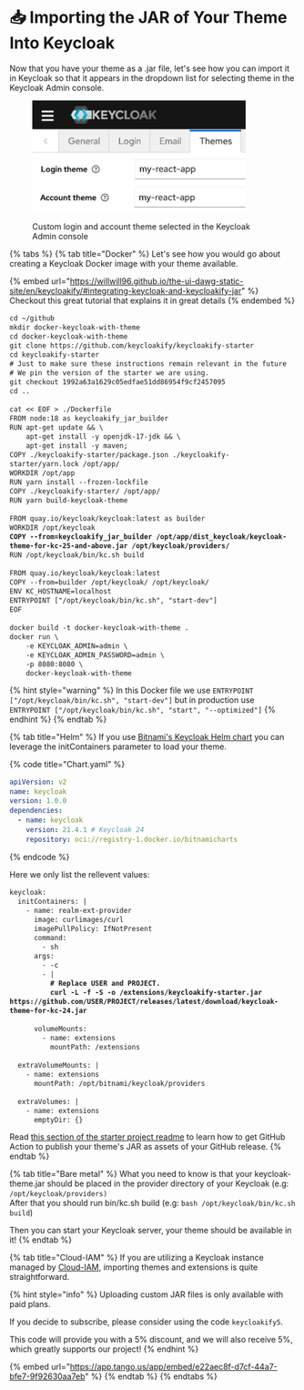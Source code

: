 # 📥 Importing the JAR of Your Theme Into Keycloak

Now that you have your theme as a .jar file, let's see how you can import it in Keycloak so that it appears in the dropdown list for selecting theme in the Keycloak Admin console.

<figure><img src=".gitbook/assets/image (19).png" alt="" width="375"><figcaption><p>Custom login and account theme selected in the Keycloak Admin console</p></figcaption></figure>

{% tabs %}
{% tab title="Docker" %}
Let's see how you would go about creating a Keycloak Docker image with your theme available.

{% embed url="https://willwill96.github.io/the-ui-dawg-static-site/en/keycloakify/#integrating-keycloak-and-keycloakify-jar" %}
Checkout this great tutorial that explains it in great details
{% endembed %}

<pre class="language-bash"><code class="lang-bash">cd ~/github
mkdir docker-keycloak-with-theme
cd docker-keycloak-with-theme
git clone https://github.com/keycloakify/keycloakify-starter
cd keycloakify-starter
# Just to make sure these instructions remain relevant in the future
# We pin the version of the starter we are using.  
git checkout 1992a63a1629c05edfae51dd86954f9cf2457095
cd ..

cat &#x3C;&#x3C; EOF > ./Dockerfile
FROM node:18 as keycloakify_jar_builder
RUN apt-get update &#x26;&#x26; \
    apt-get install -y openjdk-17-jdk &#x26;&#x26; \
    apt-get install -y maven;
COPY ./keycloakify-starter/package.json ./keycloakify-starter/yarn.lock /opt/app/
WORKDIR /opt/app
RUN yarn install --frozen-lockfile
COPY ./keycloakify-starter/ /opt/app/
RUN yarn build-keycloak-theme

FROM quay.io/keycloak/keycloak:latest as builder
WORKDIR /opt/keycloak
<strong>COPY --from=keycloakify_jar_builder /opt/app/dist_keycloak/keycloak-theme-for-kc-25-and-above.jar /opt/keycloak/providers/
</strong>RUN /opt/keycloak/bin/kc.sh build

FROM quay.io/keycloak/keycloak:latest
COPY --from=builder /opt/keycloak/ /opt/keycloak/
ENV KC_HOSTNAME=localhost
ENTRYPOINT ["/opt/keycloak/bin/kc.sh", "start-dev"]
EOF

docker build -t docker-keycloak-with-theme .
docker run \
    -e KEYCLOAK_ADMIN=admin \
    -e KEYCLOAK_ADMIN_PASSWORD=admin \
    -p 8080:8080 \
    docker-keycloak-with-theme
</code></pre>

{% hint style="warning" %}
In this Docker file we use `ENTRYPOINT ["/opt/keycloak/bin/kc.sh", "start-dev"]` but in production use `ENTRYPOINT ["/opt/keycloak/bin/kc.sh", "start", "--optimized"]`
{% endhint %}
{% endtab %}

{% tab title="Helm" %}
If you use [Bitnami's Keycloak Helm chart](https://github.com/bitnami/charts/tree/main/bitnami/keycloak) you can leverage the initContainers parameter to load your theme.

{% code title="Chart.yaml" %}
```yaml
apiVersion: v2
name: keycloak
version: 1.0.0
dependencies:
  - name: keycloak
    version: 21.4.1 # Keycloak 24
    repository: oci://registry-1.docker.io/bitnamicharts
```
{% endcode %}

Here we only list the rellevent values:

<pre class="language-yaml" data-title="values.yaml"><code class="lang-yaml">keycloak:
  initContainers: |
    - name: realm-ext-provider
      image: curlimages/curl
      imagePullPolicy: IfNotPresent
      command:
        - sh
      args:
        - -c
        - |
<strong>          # Replace USER and PROJECT.    
</strong><strong>          curl -L -f -S -o /extensions/keycloakify-starter.jar https://github.com/USER/PROJECT/releases/latest/download/keycloak-theme-for-kc-24.jar
</strong>
      volumeMounts:
        - name: extensions
          mountPath: /extensions

  extraVolumeMounts: |
    - name: extensions
      mountPath: /opt/bitnami/keycloak/providers

  extraVolumes: |
    - name: extensions
      emptyDir: {}
</code></pre>

Read [this section of the starter project readme](https://github.com/keycloakify/keycloakify-starter?tab=readme-ov-file#github-actions) to learn how to get GitHub Action to publish your theme's JAR as assets of your GitHub release.
{% endtab %}

{% tab title="Bare metal" %}
What you need to know is that your keycloak-theme.jar should be placed in the provider directory of your Keycloak (e.g: `/opt/keycloak/providers)`\
After that you should run bin/kc.sh build (e.g: `bash /opt/keycloak/bin/kc.sh build`)

Then you can start your Keycloak server, your theme should be available in it!
{% endtab %}

{% tab title="Cloud-IAM" %}
If you are utilizing a Keycloak instance managed by [Cloud-IAM](https://cloud-iam.com/?mtm\_campaign=keycloakify-deal\&mtm\_source=keycloakify-doc-header), importing themes and extensions is quite straightforward.

{% hint style="info" %}
Uploading custom JAR files is only available with paid plans.

If you decide to subscribe, please consider using the code `keycloakify5`.

This code will provide you with a 5% discount, and we will also receive 5%, which greatly supports our project!
{% endhint %}

{% embed url="https://app.tango.us/app/embed/e22aec8f-d7cf-44a7-bfe7-9f92630aa7eb" %}
{% endtab %}
{% endtabs %}

